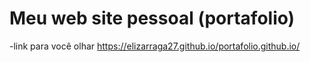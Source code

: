 # Meu web site pessoal (portafolio)

-link para você olhar https://elizarraga27.github.io/portafolio.github.io/
